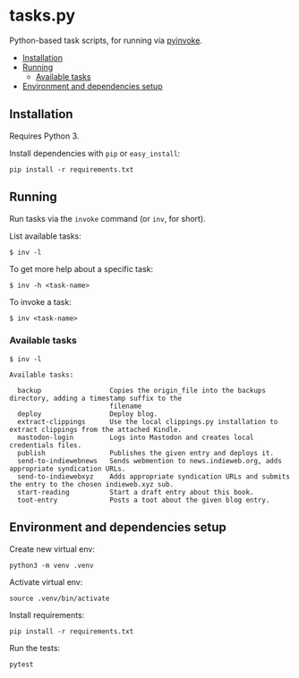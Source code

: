 # tasks.py <!-- omit in toc -->

Python-based task scripts, for running via [pyinvoke](http://www.pyinvoke.org/).

- [Installation](#installation)
- [Running](#running)
  - [Available tasks](#available-tasks)
- [Environment and dependencies setup](#environment-and-dependencies-setup)

## Installation

Requires Python 3.

Install dependencies with `pip` or `easy_install`:
```
pip install -r requirements.txt
```

## Running

Run tasks via the `invoke` command (or `inv`, for short).

List available tasks:
```
$ inv -l
```

To get more help about a specific task:
```
$ inv -h <task-name>
```

To invoke a task:
```
$ inv <task-name>
```

### Available tasks

```
$ inv -l

Available tasks:

  backup                 Copies the origin_file into the backups directory, adding a timestamp suffix to the
                         filename
  deploy                 Deploy blog.
  extract-clippings      Use the local clippings.py installation to extract clippings from the attached Kindle.
  mastodon-login         Logs into Mastodon and creates local credentials files.
  publish                Publishes the given entry and deploys it.
  send-to-indiewebnews   Sends webmention to news.indieweb.org, adds appropriate syndication URLs.
  send-to-indiewebxyz    Adds appropriate syndication URLs and submits the entry to the chosen indieweb.xyz sub.
  start-reading          Start a draft entry about this book.
  toot-entry             Posts a toot about the given blog entry.
```

## Environment and dependencies setup

Create new virtual env:
```
python3 -m venv .venv
```

Activate virtual env:
```
source .venv/bin/activate
```

Install requirements:
```
pip install -r requirements.txt
```

Run the tests:
```
pytest
```
